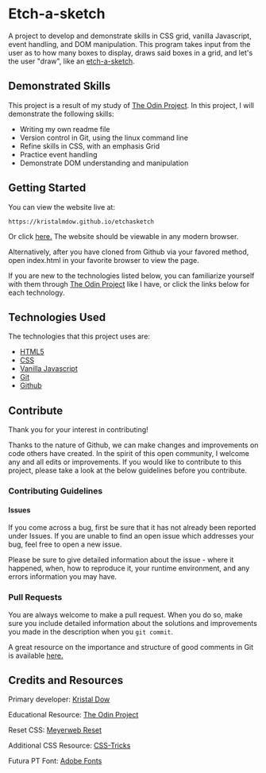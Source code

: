 # Etch-a-sketch
A project to develop and demonstrate skills in CSS grid, vanilla Javascript, event handling, and DOM manipulation. This program takes input from the user as to how many boxes to display, draws said boxes in a grid, and let's the user "draw", like an [etch-a-sketch](https://en.wikipedia.org/wiki/Etch_A_Sketch). 

## Demonstrated Skills
This project is a result of my study of [The Odin Project](https://theodinproject.com). In this project, I will demonstrate the following skills:
- Writing my own readme file
- Version control in Git, using the linux command line
- Refine skills in CSS, with an emphasis Grid
- Practice event handling
- Demonstrate DOM understanding and manipulation

## Getting Started
You can view the website live at:

    https://kristalmdow.github.io/etchasketch

Or click [here.](https://kristalmdow.github.io/etchasketch) The website should be viewable in any modern browser. 

Alternatively, after you have cloned from Github via your favored method, open index.html in your favorite browser to view the page.

If you are new to the technologies listed below, you can familiarize yourself with them through [The Odin Project](https://theodinproject.com) like I have, or click the links below for each technology.

## Technologies Used
The technologies that this project uses are:
- [HTML5](https://www.w3schools.com/html/html5_intro.asp)
- [CSS](https://www.w3schools.com/css/default.asp)
- [Vanilla Javascript](https://www.javascript.com/)
- [Git](https://www.atlassian.com/git/tutorials/what-is-git)
- [Github](https://www.github.com)

## Contribute
Thank you for your interest in contributing! 

Thanks to the nature of Github, we can make changes and improvements on code others have created. In the spirit of this open community, I welcome any and all edits or improvements. If you would like to contribute to this project, please take a look at the below guidelines before you contribute.

### Contributing Guidelines
#### Issues
If you come across a bug, first be sure that it has not already been reported under Issues. If you are unable to find an open issue which addresses your bug, feel free to open a new issue.

Please be sure to give detailed information about the issue - where it happened, when, how to reproduce it, your runtime environment, and any errors information you may have.
### Pull Requests
You are always welcome to make a pull request. When you do so, make sure you include detailed information about the solutions and improvements you made in the description when you `git commit`.

A great resource on the importance and structure of good comments in Git is available [here.](https://chris.beams.io/posts/git-commit/)


## Credits and Resources
Primary developer: [Kristal Dow](https://github.com/KristalMDow)

Educational Resource: [The Odin Project](https://theodinproject.com)

Reset CSS: [Meyerweb Reset](http://meyerweb.com/eric/tools/css/reset/)

Additional CSS Resource: [CSS-Tricks](https://css-tricks.com/)

Futura PT Font: [Adobe Fonts](https://fonts.adobe.com/fonts/futura-pt)

